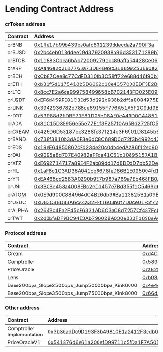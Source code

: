 # Lending Contract Address

### crToken address

| Contract | Address |
| :--- | :--- |
| crBNB | [0x1ffe17b99b439be0afc831239ddecda2a790ff3a](https://bscscan.com/address/0x1ffe17b99b439be0afc831239ddecda2a790ff3a) |
| crBUSD | [0x2bc4eb013ddee29d37920938b96d353171289b7c](https://bscscan.com/address/0x2bc4eb013ddee29d37920938b96d353171289b7c) |
| crBTCB | [0x11883Cdea6bAb720092791cc89affa54428Ce069](https://bscscan.com/address/0x11883Cdea6bAb720092791cc89affa54428Ce069) |
| crXRP | [0xAa46e2c21B7763a73DB48e9b318899253E66e20C](https://bscscan.com/address/0xAa46e2c21B7763a73DB48e9b318899253E66e20C) |
| crBCH | [0xCb87Cee8c77CdFD310fb3C58ff72e688d46f90b1](https://bscscan.com/address/0xCb87Cee8c77CdFD310fb3C58ff72e688d46f90b1) |
| crETH | [0xb31f5d117541825D6692c10e4357008EDF3E2BCD](https://bscscan.com/address/0xb31f5d117541825D6692c10e4357008EDF3E2BCD) |
| crLTC | [0x8cc7E2a6de999758499658bB702143FD025E09B2](https://bscscan.com/address/0x8cc7E2a6de999758499658bB702143FD025E09B2) |
| crUSDT | [0xEF6d459FE81C3Ed53d292c936b2df5a8084975De](https://bscscan.com/address/0xEF6d459FE81C3Ed53d292c936b2df5a8084975De) |
| crLINK | [0x3942936782d788ce69155F776A51A5F1C9dd9B22](https://bscscan.com/address/0x3942936782d788ce69155F776A51A5F1C9dd9B22) |
| crDOT | [0x53D88d2ffDBE71E81D95b08AE0cA49D0C4A8515f](https://bscscan.com/address/0x53D88d2ffDBE71E81D95b08AE0cA49D0C4A8515f) |
| crADA | [0x81C15D3E956e55e77E1f3F257f0A65Bd2725fC55](https://bscscan.com/address/0x81c15d3e956e55e77e1f3f257f0a65bd2725fc55) |
| crCREAM | [0x426D6D53187be3288fe37f214e3F6901D8145b62](https://bscscan.com/address/0x426D6D53187be3288fe37f214e3F6901D8145b62) |
| crBAND | [0x738f3810b3dA0F3e6dC8C689D0d72f3b4992c43b](https://bscscan.com/address/0x738f3810b3dA0F3e6dC8C689D0d72f3b4992c43b) |
| crEOS | [0x19eE64850862cFd234e20c0db4edA286f12ec907](https://bscscan.com/address/0x19ee64850862cfd234e20c0db4eda286f12ec907) |
| crDAI | [0x9095e8d707E40982aFFce41C61c10895157A1B22](https://bscscan.com/address/0x9095e8d707e40982affce41c61c10895157a1b22) |
| crXTZ | [0xE692714717a89E4F2ab89dd17d8DDdD7bb52De8e](https://bscscan.com/address/0xe692714717a89e4f2ab89dd17d8dddd7bb52de8e) |
| crFIL | [0x1aF8c1C3AD36A041cb6678feD86B1E095004fd16](https://bscscan.com/address/0x1af8c1c3ad36a041cb6678fed86b1e095004fd16) |
| crYFI | [0xEA466cd2583A0290b9E7b987a769a7Eb468FB0A5](https://bscscan.com/address/0xea466cd2583a0290b9e7b987a769a7eb468fb0a5) |
| crUNI | [0x3B0Be453a4008EBc2eDd457e7Bd355f1C5469d68](https://bscscan.com/address/0x3b0be453a4008ebc2edd457e7bd355f1c5469d68) |
| crATOM | [0x0E9d900C884964dC4B26db96Ba113825B1a09Baa](https://bscscan.com/address/0x0e9d900c884964dc4b26db96ba113825b1a09baa) |
| crUSDC | [0xD83C88DB3A6cA4a32FFf1603b0f7DDce01F5f727](https://bscscan.com/address/0xd83c88db3a6ca4a32fff1603b0f7ddce01f5f727) |
| crALPHA | [0x264Bc4Ea2F45cF6331AD6C3aC8d7257Cf487FcbC](https://bscscan.com/address/0x264bc4ea2f45cf6331ad6c3ac8d7257cf487fcbc) |
| crTWT | [0x2d3bfaDF9BC94E3Ab796029A030e863F1898aA06](https://bscscan.com/address/0x2d3bfaDF9BC94E3Ab796029A030e863F1898aA06) |

### Protocol address

| Contract | Address |
| :--- | :--- |
| Cream | [0xd4CB328A82bDf5f03eB737f37Fa6B370aef3e888](https://bscscan.com/address/0xd4CB328A82bDf5f03eB737f37Fa6B370aef3e888) |
| Comptroller | [0x589de0f0ccf905477646599bb3e5c622c84cc0ba](https://bscscan.com/address/0x589de0f0ccf905477646599bb3e5c622c84cc0ba) |
| PriceOracle | [0xa82958C9f2Ff63f6D2DC7d8Ee22AE69fD0819477](https://bscscan.com/address/0xa82958C9f2Ff63f6D2DC7d8Ee22AE69fD0819477) |
| Lens | [0xb0859594C87B3f09fD4bEC1531808bBA730c72F2](https://bscscan.com/address/0xb0859594c87b3f09fd4bec1531808bba730c72f2) |
| Base200bps\_Slope2500bps\_Jump50000bps\_Kink8000 | [0x4e4c96b038899e2f2597ef693b8278cfeb63e7db](https://bscscan.com/address/0x4e4c96b038899e2f2597ef693b8278cfeb63e7db) |
| Base200bps\_Slope3500bps\_Jump75000bps\_Kink8000 | [0x66d801f9bf3F3225251318565352d49E348aEB6d](https://bscscan.com/address/0x66d801f9bf3F3225251318565352d49E348aEB6d) |

### Other address

| Contract | Address |
| :--- | :--- |
| Comptroller Implementation | [0x3b36adDc9D193F3b49810E1a2412F3edb0A208B2](https://bscscan.com/address/0x3b36adDc9D193F3b49810E1a2412F3edb0A208B2) |
| PriceOracleV1 | [0x541876d6e61a200efD99711c5fDa1F7A50D14847](https://bscscan.com/address/0x541876d6e61a200efD99711c5fDa1F7A50D14847) |

